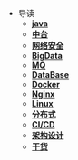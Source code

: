 <!-- docs/_sidebar.md -->
* 导读
	* [**java**](java/README.md)
	* [**中台**](中台/README.md)
	* [**网络安全**](网络安全/REDEME) 
	* [**BigData**](BigData/README.md)
	* [**MQ**](MQ/README.md)
	* [**DataBase**](DataBase/README.md)
	* [**Docker**](Docker/README.md)
	* [**Nginx**](Nginx/README.md)
	* [**Linux**](Linux/README.md)
	* [**分布式**](Distributed/README.md)
	* [**CI/CD**](CICD/README.md)
	* [**架构设计**](Architecture/README.md)
	* [**干货**](干货/README.md)

